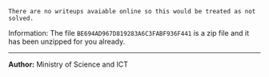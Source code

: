 `There are no writeups avaiable online so this would be treated as not solved.`

Information:
The file `BE694AD967D819283A6C3FABF936F441` is a zip file and it has been unzipped for you already.

---
**Author:** Ministry of Science and ICT